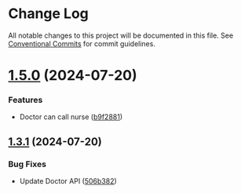 # Change Log

All notable changes to this project will be documented in this file.
See [Conventional Commits](https://conventionalcommits.org) for commit guidelines.

# [1.5.0](https://github.com/Mayamee/lernarepo/compare/v1.4.3...v1.5.0) (2024-07-20)


### Features

* Doctor can call nurse ([b9f2881](https://github.com/Mayamee/lernarepo/commit/b9f288126a54c50553ed1658b2ec42de0a91180a))





## [1.3.1](https://github.com/Mayamee/lernarepo/compare/v1.3.0...v1.3.1) (2024-07-20)


### Bug Fixes

* Update Doctor API ([506b382](https://github.com/Mayamee/lernarepo/commit/506b38268df8508116aafdf080640d387d8f4f48))
